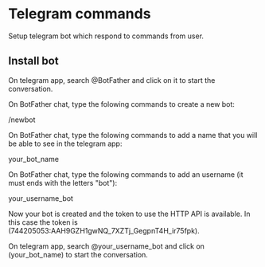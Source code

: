 # Telegram commands
Setup telegram bot which respond to commands from user.

## Install bot

On telegram app, search @BotFather and click on it to start the conversation.

On BotFather chat, type the folowing commands to create a new bot:

  /newbot
  
On BotFather chat, type the folowing commands to add a name that you will be able to see in the telegram app:

  your_bot_name
  
On BotFather chat, type the folowing commands to add an username (it must ends with the letters "bot"):
  
  your_username_bot
  
Now your bot is created and the token to use the HTTP API is available. In this case the token is (744205053:AAH9GZH1gwNQ_7XZTj_GegpnT4H_ir75fpk).

On telegram app, search @your_username_bot and click on (your_bot_name) to start the conversation.
  
  
